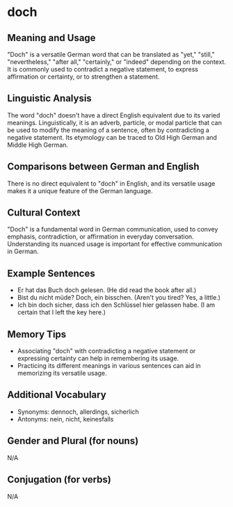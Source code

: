 # doch
## Meaning and Usage
"Doch" is a versatile German word that can be translated as "yet," "still," "nevertheless," "after all," "certainly," or "indeed" depending on the context. It is commonly used to contradict a negative statement, to express affirmation or certainty, or to strengthen a statement.

## Linguistic Analysis
The word "doch" doesn't have a direct English equivalent due to its varied meanings. Linguistically, it is an adverb, particle, or modal particle that can be used to modify the meaning of a sentence, often by contradicting a negative statement. Its etymology can be traced to Old High German and Middle High German.

## Comparisons between German and English
There is no direct equivalent to "doch" in English, and its versatile usage makes it a unique feature of the German language.

## Cultural Context
"Doch" is a fundamental word in German communication, used to convey emphasis, contradiction, or affirmation in everyday conversation. Understanding its nuanced usage is important for effective communication in German.

## Example Sentences
- Er hat das Buch doch gelesen. (He did read the book after all.)
- Bist du nicht müde? Doch, ein bisschen. (Aren't you tired? Yes, a little.)
- Ich bin doch sicher, dass ich den Schlüssel hier gelassen habe. (I am certain that I left the key here.)

## Memory Tips
- Associating "doch" with contradicting a negative statement or expressing certainty can help in remembering its usage.
- Practicing its different meanings in various sentences can aid in memorizing its versatile usage.

## Additional Vocabulary
- Synonyms: dennoch, allerdings, sicherlich
- Antonyms: nein, nicht, keinesfalls

## Gender and Plural (for nouns)
N/A

## Conjugation (for verbs)
N/A